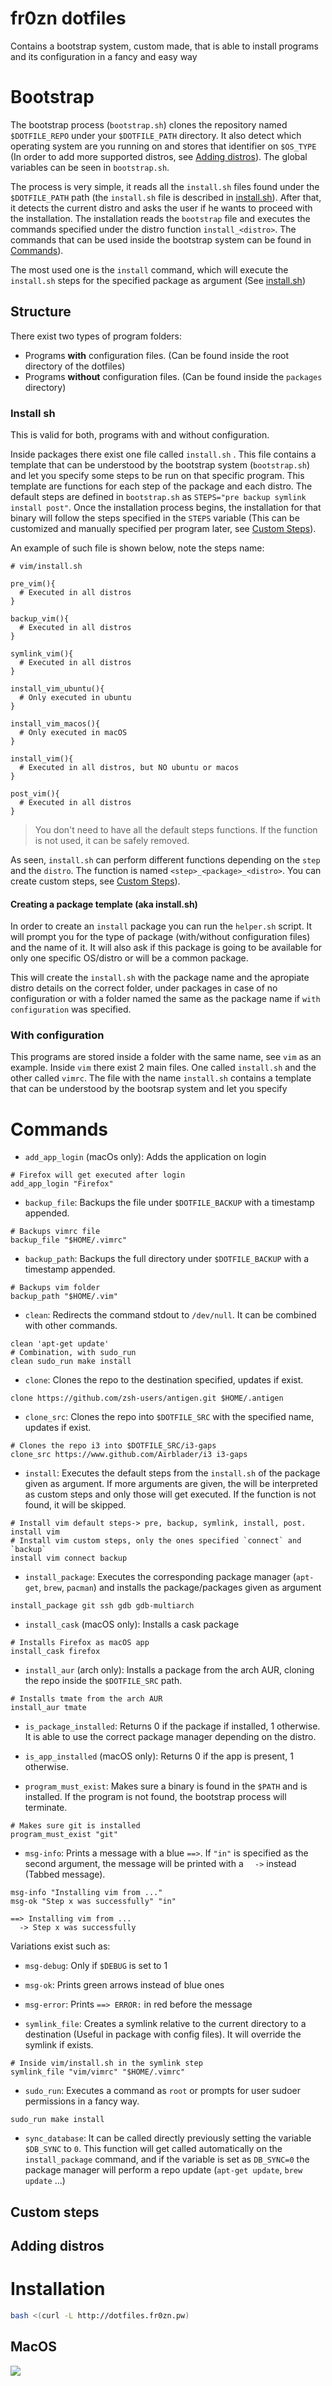 # fr0zn dotfiles

Contains a bootstrap system, custom made, that is able to install programs and its configuration in a fancy and easy way

# Bootstrap

The bootstrap process (`bootstrap.sh`) clones the repository named `$DOTFILE_REPO` under your `$DOTFILE_PATH` directory. It also detect which operating system are you running on and stores that identifier on `$OS_TYPE` (In order to add more supported distros, see [Adding distros](#adding-distros)). The global variables can be seen in `bootstrap.sh`.

The process is very simple, it reads all the `install.sh` files found under the `$DOTFILE_PATH` path (the `install.sh` file is described in [install.sh](#install-sh)). After that, it detects the current distro and asks the user if he wants to proceed with the installation. The installation reads the `bootstrap` file and executes the commands specified under the distro function `install_<distro>`. The commands that can be used inside the bootstrap system can be found in [Commands](#commands)).

The most used one is the `install` command, which will execute the `install.sh` steps for the specified package as argument (See [install.sh](#install-sh))

## Structure

There exist two types of program folders:

- Programs **with** configuration files. (Can be found inside the root directory of the dotfiles)
- Programs **without** configuration files. (Can be found inside the `packages` directory)


### Install sh

This is valid for both, programs with and without configuration.

Inside packages there exist one file called `install.sh` . This file contains a template that can be understood by the bootstrap system (`bootstrap.sh`) and let you specify some steps to be run on that specific program. This template are functions for each step of the package and each distro. The default steps are defined in `bootstrap.sh` as `STEPS="pre backup symlink install post"`. Once the installation process begins, the installation for that binary will follow the steps specified in the `STEPS` variable (This can be customized and manually specified per program later, see [Custom Steps](#custom-steps)).

An example of such file is shown below, note the steps name:

```
# vim/install.sh

pre_vim(){
  # Executed in all distros
}

backup_vim(){
  # Executed in all distros
}

symlink_vim(){
  # Executed in all distros
}

install_vim_ubuntu(){
  # Only executed in ubuntu
}

install_vim_macos(){
  # Only executed in macOS
}

install_vim(){
  # Executed in all distros, but NO ubuntu or macos
}

post_vim(){
  # Executed in all distros
}
```
> You don't need to have all the default steps functions. If the function is not used, it can be safely removed.

As seen, `install.sh` can perform different functions depending on the `step` and the `distro`. The function is named `<step>_<package>_<distro>`. You can create custom steps, see [Custom Steps](#custom-steps)).

#### Creating a package template (aka install.sh)

In order to create an `install` package you can run the `helper.sh` script. It will prompt you for the type of package (with/without configuration files) and the name of it. It will also ask if this package is going to be available for only one specific OS/distro or will be a common package.

This will create the `install.sh` with the package name and the apropiate distro details on the correct folder, under packages in case of no configuration or with a folder named the same as the package name if `with configuration` was specified.

### With configuration

This programs are stored inside a folder with the same name, see `vim` as an example. Inside `vim` there exist 2 main files. One called `install.sh` and the other called `vimrc`. The file with the name `install.sh` contains a template that can be understood by the bootsrap system and let you specify

# Commands

- `add_app_login` (macOs only): Adds the application on login

```
# Firefox will get executed after login
add_app_login "Firefox"
```

- `backup_file`: Backups the file under `$DOTFILE_BACKUP` with a timestamp appended.

```
# Backups vimrc file
backup_file "$HOME/.vimrc"
```

- `backup_path`: Backups the full directory under `$DOTFILE_BACKUP` with a timestamp appended.

```
# Backups vim folder
backup_path "$HOME/.vim"
```

- `clean`: Redirects the command stdout to `/dev/null`. It can be combined with other commands.

```
clean 'apt-get update'
# Combination, with sudo_run
clean sudo_run make install
```

- `clone`: Clones the repo to the destination specified, updates if exist.

```
clone https://github.com/zsh-users/antigen.git $HOME/.antigen
```

- `clone_src`: Clones the repo into `$DOTFILE_SRC` with the specified name, updates if exist.

```
# Clones the repo i3 into $DOTFILE_SRC/i3-gaps
clone_src https://www.github.com/Airblader/i3 i3-gaps
```

- `install`: Executes the default steps from the `install.sh` of the package given as argument. If more arguments are given, the will be interpreted as custom steps and only those will get executed. If the function is not found, it will be skipped.

```
# Install vim default steps-> pre, backup, symlink, install, post.
install vim
# Install vim custom steps, only the ones specified `connect` and `backup`
install vim connect backup
```

- `install_package`: Executes the corresponding package manager (`apt-get`, `brew`, `pacman`) and installs the package/packages given as argument

```
install_package git ssh gdb gdb-multiarch
```

- `install_cask` (macOS only): Installs a cask package

```
# Installs Firefox as macOS app
install_cask firefox
```

- `install_aur` (arch only): Installs a package from the arch AUR, cloning the repo inside the `$DOTFILE_SRC` path.

```
# Installs tmate from the arch AUR
install_aur tmate
```

- `is_package_installed`: Returns 0 if the package if installed, 1 otherwise. It is able to use the correct package manager depending on the distro.

- `is_app_installed` (macOS only): Returns 0 if the app is present, 1 otherwise.

- `program_must_exist`: Makes sure a binary is found in the `$PATH` and is installed. If the program is not found, the bootstrap process will terminate.

```
# Makes sure git is installed
program_must_exist "git"
```

- `msg-info`: Prints a message with a blue `==>`. If `"in"` is specified as the second argument, the message will be printed with a `  ->` instead (Tabbed message).

```
msg-info "Installing vim from ..."
msg-ok "Step x was successfully" "in"

==> Installing vim from ...
  -> Step x was successfully
```

  Variations exist such as:

  - `msg-debug`: Only if `$DEBUG` is set to 1
  - `msg-ok`: Prints green arrows instead of blue ones
  - `msg-error`: Prints `==> ERROR:` in red before the message
 
- `symlink_file`: Creates a symlink relative to the current directory to a destination (Useful in package with config files). It will override the symlink if exists.

```
# Inside vim/install.sh in the symlink step
symlink_file "vim/vimrc" "$HOME/.vimrc"
```

- `sudo_run`: Executes a command as `root` or prompts for user sudoer permissions in a fancy way.

```
sudo_run make install
```

- `sync_database`: It can be called directly previously setting the variable `$DB_SYNC` to `0`. This function will get called automatically on the `install_package` command, and if the variable is set as `DB_SYNC=0` the package manager will perform a repo update (`apt-get update`, `brew update` ...)

## Custom steps

## Adding distros

# Installation

```bash
bash <(curl -L http://dotfiles.fr0zn.pw)
```

## MacOS

![](https://i.imgur.com/auIhQvv.jpg)
